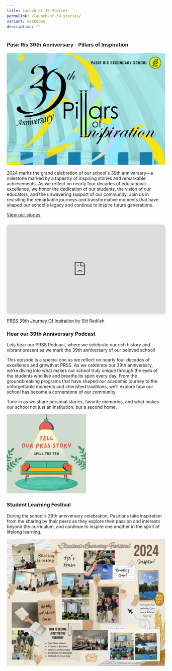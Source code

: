 ```yaml
---
title: Launch of 39 Stories
permalink: /launch-of-39-stories/
variant: markdown
description: ""
---
```

### **Pasir Ris 39th Anniversary - Pillars of Inspiration**

![](/images/39_stories_logo.jpg)

2024 marks the grand celebration of our school's 39th anniversary—a milestone marked by a tapestry of inspiring stories and remarkable achievements. As we reflect on nearly four decades of educational excellence, we honor the dedication of our students, the vision of our educators, and the unwavering support of our community. Join us in revisiting the remarkable journeys and transformative moments that have shaped our school's legacy and continue to inspire future generations.

[View our stories](https://www.canva.com/design/DAGH5zJkigw/LdUB04TyRiFYZluC9pPS_A/view?utm_content=DAGH5zJkigw&amp;utm_campaign=designshare&amp;utm_medium=link&amp;utm_source=editor)

<div style="position: relative; width: 100%; height: 0; padding-top: 56.2225%;
 padding-bottom: 0; box-shadow: 0 2px 8px 0 rgba(63,69,81,0.16); margin-top: 1.6em; margin-bottom: 0.9em; overflow: hidden;
 border-radius: 8px; will-change: transform;">
  <iframe allow="fullscreen" allowfullscreen="allowfullscreen" src="https://www.canva.com/design/DAGH5zJkigw/qMxovPsDlT8wU7NoKIbphg/view?embed" style="position: absolute; width: 100%; height: 100%; top: 0; left: 0; border: none; padding: 0;margin: 0;" loading="lazy">
  </iframe>
</div>

<a rel="noopener" target="_blank" href="https://www.canva.com/design/DAGH5zJkigw/qMxovPsDlT8wU7NoKIbphg/view?utm_content=DAGH5zJkigw&amp;utm_campaign=designshare&amp;utm_medium=embeds&amp;utm_source=link">PRSS 39th Journey Of Inpiration</a> by Siti Radilah

### **Hear our 39th Anniversary Podcast**

Lets hear our PRSS Podcast, where we celebrate our rich history and vibrant present as we mark the 39th anniversary of our beloved school! 

This episode is a special one as we reflect on nearly four decades of excellence and growth at PRSS. As we celebrate our 39th anniversary, we’re diving into what makes our school truly unique through the eyes of the students who live and breathe its spirit every day. From the groundbreaking programs that have shaped our academic journey to the unforgettable moments and cherished traditions, we’ll explore how our school has become a cornerstone of our community. 

Tune in as we share personal stories, favorite memories, and what makes our school not just an institution, but a second home. 

<a href="https://open.spotify.com/show/7vpZ2WcwQOV84ilYmYIo8H?si=a66e4e705ec6436c"><img style="width: 50%" height="auto" width="50%" alt="" src="/images/39th_Anniversary_Podcast_Cover_.png"></a>

	
### **Student Learning Festival**

During the school’s 39th anniversary celebration, Pasirians take inspiration from the sharing by their peers as they explore their passion and interests beyond the curriculum, and continue to inspire one another in the spirit of lifelong learning.

![](/images/Our_Student_Inspirational_SLF_Board.png)